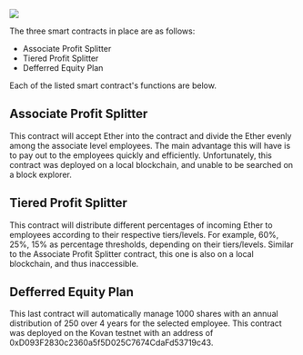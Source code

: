

![](https://miro.medium.com/max/5040/1*xc4XWLHRlOSuroGSqgVX-g.jpeg)

The three smart contracts in place are as follows:

- Associate Profit Splitter
- Tiered Profit Splitter
- Defferred Equity Plan

Each of the listed smart contract's functions are below.

## Associate Profit Splitter

This contract will accept Ether into the contract and divide the Ether evenly among the associate level employees. The main advantage this will have is to pay out to the employees quickly and efficiently. Unfortunately, this contract was deployed on a local blockchain, and unable to be searched on a block explorer.

## Tiered Profit Splitter

This contract will distribute different percentages of incoming Ether to employees according to their respective tiers/levels. For example, 60%, 25%, 15% as percentage thresholds, depending on their tiers/levels. Similar to the Associate Profit Splitter contract, this one is also on a local blockchain, and thus inaccessible.

## Defferred Equity Plan

This last contract will automatically manage 1000 shares with an annual distribution of 250 over 4 years for the selected employee. This contract was deployed on the Kovan testnet with an address of 0xD093F2830c2360a5f5D025C7674CdaFd53719c43.